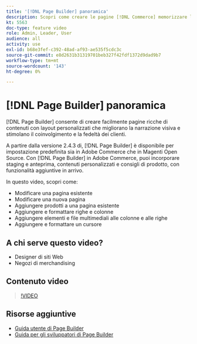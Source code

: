 ```yaml
---
title: '[!DNL Page Builder] panoramica'
description: Scopri come creare le pagine [!DNL Commerce] memorizzare le pagine nell’Amministratore tramite [!DNL Page Builder].
kt: 5563
doc-type: feature video
role: Admin, Leader, User
audience: all
activity: use
exl-id: b68e3fef-c392-48ad-af93-ae535f5cdc3c
source-git-commit: e8d2631b31319701beb327f42fdf1372d9dad9b7
workflow-type: tm+mt
source-wordcount: '143'
ht-degree: 0%

---
```


# [!DNL Page Builder] panoramica

[!DNL Page Builder] consente di creare facilmente pagine ricche di contenuti con layout personalizzati che migliorano la narrazione visiva e stimolano il coinvolgimento e la fedeltà dei clienti.

A partire dalla versione 2.4.3 di, [!DNL Page Builder] è disponibile per impostazione predefinita sia in Adobe Commerce che in Magenti Open Source. Con [!DNL Page Builder] in Adobe Commerce, puoi incorporare staging e anteprima, contenuti personalizzati e consigli di prodotto, con funzionalità aggiuntive in arrivo.

In questo video, scopri come:

- Modificare una pagina esistente
- Modificare una nuova pagina
- Aggiungere prodotti a una pagina esistente
- Aggiungere e formattare righe e colonne
- Aggiungere elementi e file multimediali alle colonne e alle righe
- Aggiungere e formattare un cursore

## A chi serve questo video?

- Designer di siti Web
- Negozi di merchandising

## Contenuto video

>[!VIDEO](https://video.tv.adobe.com/v/343781?quality=12&learn=on)

## Risorse aggiuntive

- [Guida utente di Page Builder](https://experienceleague.adobe.com/docs/commerce-admin/page-builder/guide-overview.html)
- [Guida per gli sviluppatori di Page Builder](https://developer.adobe.com/commerce/frontend-core/page-builder/)
